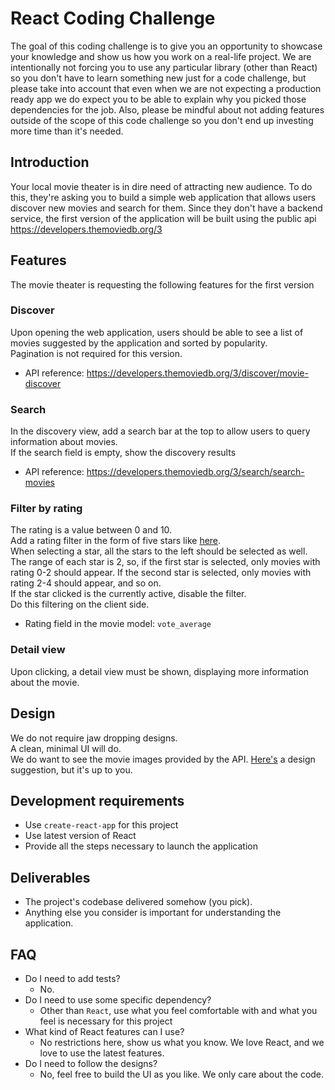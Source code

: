 # React Coding Challenge

The goal of this coding challenge is to give you an opportunity to showcase your knowledge and show us how you work on a real-life project.
We are intentionally not forcing you to use any particular library (other than React) so you don't have to learn something new just for a code challenge, but please take into account that even when we are not expecting a production ready app we do expect you to be able to explain why you picked those dependencies for the job.
Also, please be mindful about not adding features outside of the scope of this code challenge so you don't end up investing more time than it's needed.

## Introduction

Your local movie theater is in dire need of attracting new audience.
To do this, they're asking you to build a simple web application that allows users discover new movies and search for them.
Since they don't have a backend service, the first version of the application will be built using the public api https://developers.themoviedb.org/3

## Features

The movie theater is requesting the following features for the first version

### Discover

Upon opening the web application, users should be able to see a list of movies suggested by the application and sorted by popularity.
<br>
Pagination is not required for this version.

- API reference: https://developers.themoviedb.org/3/discover/movie-discover

### Search

In the discovery view, add a search bar at the top to allow users to query information about movies.
<br>
If the search field is empty, show the discovery results

- API reference: https://developers.themoviedb.org/3/search/search-movies

### Filter by rating

The rating is a value between 0 and 10.
<br>
Add a rating filter in the form of five stars like [here](https://dribbble.com/shots/1053518-Filters).
<br>
When selecting a star, all the stars to the left should be selected as well.
<br>
The range of each star is 2, so, if the first star is selected, only movies with rating 0-2 should appear. If the second star is selected, only movies with rating 2-4 should appear, and so on.
<br>
If the star clicked is the currently active, disable the filter.
<br>
Do this filtering on the client side.

- Rating field in the movie model: `vote_average`

### Detail view

Upon clicking, a detail view must be shown, displaying more information about the movie.

## Design

We do not require jaw dropping designs.
<br>
A clean, minimal UI will do.
<br>
We do want to see the movie images provided by the API.
[Here's](https://dribbble.com/shots/1682568-Flixus-Homepage-WIP/attachments/266476) a design suggestion, but it's up to you.

## Development requirements

- Use `create-react-app` for this project
- Use latest version of React
- Provide all the steps necessary to launch the application

## Deliverables

- The project's codebase delivered somehow (you pick).
- Anything else you consider is important for understanding the application.

## FAQ

- Do I need to add tests?
  - No.
- Do I need to use some specific dependency?
  - Other than `React`, use what you feel comfortable with and what you feel is necessary for this project
- What kind of React features can I use?
  - No restrictions here, show us what you know. We love React, and we love to use the latest features.
- Do I need to follow the designs?
  - No, feel free to build the UI as you like. We only care about the code.
